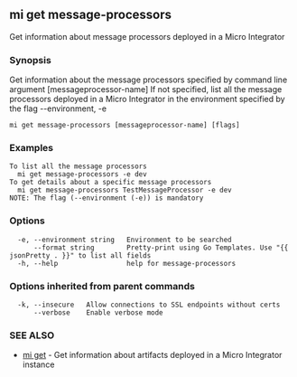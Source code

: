 ## mi get message-processors

Get information about message processors deployed in a Micro Integrator

### Synopsis

Get information about the message processors specified by command line argument [messageprocessor-name]
If not specified, list all the message processors deployed in a Micro Integrator in the environment specified by the flag --environment, -e

```
mi get message-processors [messageprocessor-name] [flags]
```

### Examples

```
To list all the message processors
  mi get message-processors -e dev
To get details about a specific message processors
  mi get message-processors TestMessageProcessor -e dev
NOTE: The flag (--environment (-e)) is mandatory
```

### Options

```
  -e, --environment string   Environment to be searched
      --format string        Pretty-print using Go Templates. Use "{{ jsonPretty . }}" to list all fields
  -h, --help                 help for message-processors
```

### Options inherited from parent commands

```
  -k, --insecure   Allow connections to SSL endpoints without certs
      --verbose    Enable verbose mode
```

### SEE ALSO

* [mi get](mi_get.md)	 - Get information about artifacts deployed in a Micro Integrator instance

